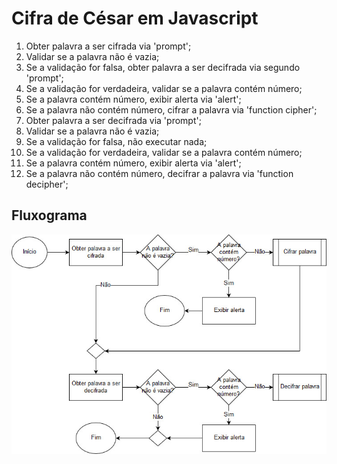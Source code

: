 Cifra de César em Javascript
=============================

1. Obter palavra a ser cifrada via 'prompt';
2. Validar se a palavra não é vazia;
3. Se a validação for falsa, obter palavra a ser decifrada via segundo 'prompt';
4. Se a validação for verdadeira, validar se a palavra contém número;
5. Se a palavra contém número, exibir alerta via 'alert';
6. Se a palavra não contém número, cifrar a palavra via 'function cipher';
7. Obter palavra a ser decifrada via 'prompt';
8. Validar se a palavra não é vazia;
9. Se a validação for falsa, não executar nada;
10. Se a validação for verdadeira, validar se a palavra contém número;
11. Se a palavra contém número, exibir alerta via 'alert';
12. Se a palavra não contém número, decifrar a palavra via 'function decipher';

Fluxograma
---------------------------------------------------------------
![Fluxograma](Fluxograma-CifradeCesar-Sprint1.jpg "Fluxograma")
